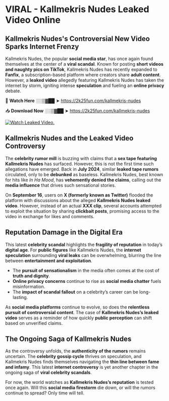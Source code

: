 # VIRAL - Kallmekris Nudes Leaked Video Online

## **Kallmekris Nudes's Controversial New Video Sparks Internet Frenzy**  

Kallmekris Nudes, the popular **social media star**, has once again found themselves at the center of a **viral scandal**. Known for posting **short videos and naughty pics on TikTok**, Kallmekris Nudes has recently expanded to **Fanfix**, a subscription-based platform where creators share **adult content**. However, a **leaked video** allegedly featuring Kallmekris Nudes has taken the internet by storm, igniting intense **speculation** and fueling an **online privacy** debate.  

🔴 **Watch Here** ░░▒▓██ ➤ https://2k25fun.com/kallmekris-nudes  

📥 **Download Now** ░░▒▓██ ➤ https://2k25fun.com/kallmekris-nudes  

[![Watch Leaked Video.](https://miro.medium.com/v2/resize:fit:828/format:webp/1*cilzJN44JGOrTw9NJCrNHA.gif "Watch Leaked Video")](https://2k25fun.com/kallmekris-nudes)

## **Kallmekris Nudes and the Leaked Video Controversy**  

The **celebrity rumor mill** is buzzing with claims that a **sex tape featuring Kallmekris Nudes** has surfaced. However, this is not the first time such allegations have emerged. Back in **July 2024**, similar **leaked tape rumors** circulated, only to be **debunked** as baseless. Kallmekris Nudes, best known for hits like *In Ha Mood*, has **vehemently denied the claims**, calling out the **media influence** that drives such sensational stories.  

On **September 16**, users on **X (formerly known as Twitter)** flooded the platform with discussions about the alleged **Kallmekris Nudes leaked video**. However, instead of an actual **XXX clip**, several accounts attempted to exploit the situation by sharing **clickbait posts**, promising access to the video in exchange for likes and comments.  

## **Reputation Damage in the Digital Era**  

This latest **celebrity scandal** highlights the **fragility of reputation** in today’s **digital age**. For **public figures** like Kallmekris Nudes, the **internet speculation** surrounding **viral leaks** can be overwhelming, blurring the line between **entertainment and exploitation**.  

- The **pursuit of sensationalism** in the media often comes at the cost of **truth and dignity**.  
- **Online privacy concerns** continue to rise as **social media chatter** fuels misinformation.  
- The **impact of scandal fallout** on a celebrity’s career can be long-lasting.  

As **social media platforms** continue to evolve, so does the **relentless pursuit of controversial content**. The case of **Kallmekris Nudes’s leaked video** serves as a reminder of how quickly **public perception** can shift based on unverified claims.  

## **The Ongoing Saga of Kallmekris Nudes**  

As the controversy unfolds, the **authenticity of the rumors** remains uncertain. The **celebrity gossip cycle** thrives on speculation, and Kallmekris Nudes finds themselves navigating the **thin line between fame and infamy**. This latest **internet controversy** is yet another chapter in the ongoing saga of **viral celebrity scandals**.  

For now, the world watches as **Kallmekris Nudes’s reputation** is tested once again. Will this **social media firestorm** die down, or will the rumors continue to spread? Only time will tell.